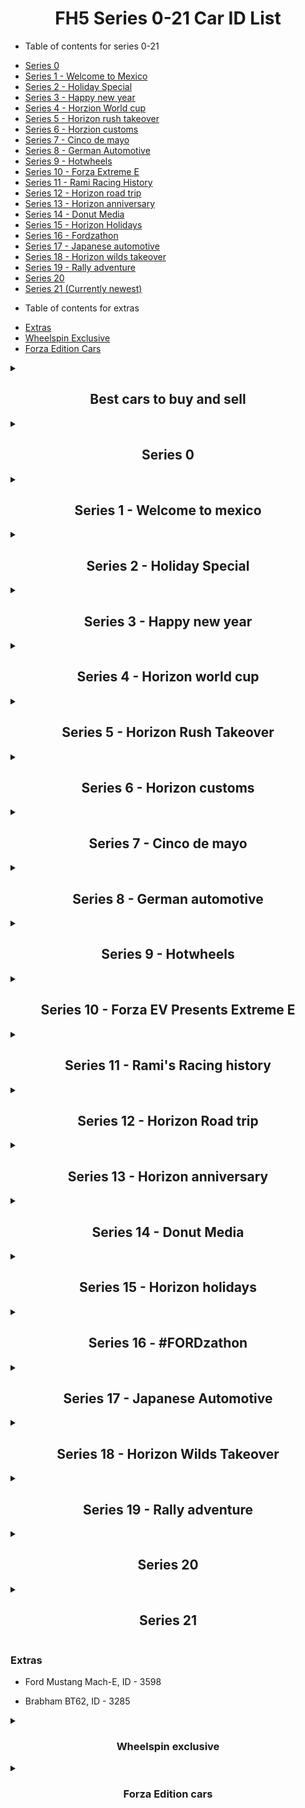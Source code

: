 <h1 align="center"> FH5 Series 0-21 Car ID List</h1>

- Table of contents for series 0-21

* [Series 0](#series-0)
* [Series 1 - Welcome to Mexico](#series-1---welcome-to-mexico)
* [Series 2 - Holiday Special](#series-2---holiday-special)
* [Series 3 - Happy new year](#series-3---happy-new-year)
* [Series 4 - Horzion World cup](#series-4---horizon-world-cup)
* [Series 5 - Horizon rush takeover](#series-5---horizon-rush-takeover)
* [Series 6 - Horzion customs](#series-6---horizon-customs)
* [Series 7 - Cinco de mayo](#series-7---cinco-de-mayo)
* [Series 8 - German Automotive](#series-8---german-automotive)
* [Series 9 - Hotwheels](#series-9---hotwheels)
* [Series 10 - Forza Extreme E](#series-10---forza-ev-presents-extreme-e)
* [Series 11 - Rami Racing History](#series-11---ramis-racing-history)
* [Series 12 - Horizon road trip](#series-12---horizon-road-trip)
* [Series 13 - Horizon anniversary](#series-13---horizon-anniversary)
* [Series 14 - Donut Media](#series-14---donut-media)
* [Series 15 - Horizon Holidays](#series-15---horizon-holidays)
* [Series 16 - Fordzathon](#series-16---fordzathon)
* [Series 17 - Japanese automotive](#series-17---japanese-automotive)
* [Series 18 - Horizon wilds takeover](#series-18---horizon-wilds-takeover)
* [Series 19 - Rally adventure](#series-19---rally-adventure)
* [Series 20](#series-20)
* [Series 21 (Currently newest)](#series-21)

- Table of contents for extras

* [Extras](#extras)
* [Wheelspin Exclusive](#Wheelspin-exclusive)
* [Forza Edition Cars](#forza-edition-cars)


<details>
<summary><h2 align="center">Best cars to buy and sell</h2></summary>

- Porsche 911 GT3 '21, ID - 3667

- McLaren 765LT, ID - 3482

- Lamborghini Aventador SVJ, ID - 3289

- Ferrari SF90 Stradale, ID - 3595

- Ferrari F8 Tributo, ID - 3367

- Lamborghini Aventador J, ID - 1583

- Audi RS 7 Sportsback, ID - 3584

- Aston Martin One-77, ID - 1181

- Koenigsegg Agera 2011, ID - 1397

- Ferrari 599XX, ID - 1171

- DeLorean DMC-12, ID - 1270

</details>



<details>
<summary><h2 align="center">Series 0</h2></summary>

- Honda NSX-R GT, ID - 569

- Honda Civic Coupe 2016, ID - 3069

</details>



<details>
<summary><h2 align="center">Series 1 - Welcome to mexico</h2></summary>

- DeLorean DMC-12, ID - 1270

- Hoonigan Gymkhana 10 Hoonicorn V2, ID - 3006

- Italdesign Zerouno, ID - 3194

- Raesr Tachyon Speed, ID - 3196

</details>



<details>
<summary><h2 align="center">Series 2 - Holiday Special</h2></summary>

- Lamborghini Aventador SVJ, ID - 3289

- Mercedes AMG E63 S, ID - 3250

- Maserati 8CTF, ID - 2068

- Ferrari 599 GTO, ID - 1319

- Lamborghini Gallardo Spyder LP570-4, ID - 1601

- Peel Trident, ID - 3005

- Peel P50 (Secret Santa), ID - 2987

- Ferrari 575M Mararello, ID - 257

</details>



<details>
<summary><h2 align="center">Series 3 - Happy new year</h2></summary>

- Zenvo ST1, ID - 2474

- Toyota Celica Sport, ID - 295

- Donkervoort GTO, ID - 2105

- Toyota Land Cruser Arctic AT37, ID - 2743

- Toyota 4Runner TRD Pro AT38, ID - 3373

- Jaguar XKR-S GT, ID - 2235

- Vauxhall Lotus Carlton, ID - 291

</details>



<details>
<summary><h2 align="center">Series 4 - Horizon world cup</h2></summary>

- Nio EP9, ID - 3366

- Wuling Sunshine, ID - 3548

- Porsche 911 GT3 RS4, ID - 2297

- MG MG3, ID - 2173

</details>



<details>
<summary><h2 align="center">Series 5 - Horizon Rush Takeover</h2></summary>

- Mini Cooper S FE, ID - 2699

- KTM X-Bow GT4, ID - 3035

- Noble M600, ID - 1253

- Nissan GT-R Nismo 2020, ID - 3622

</details>



<details>
<summary><h2 align="center">Series 6 - Horizon customs</h2></summary>

- Ascari KZ1R, ID - 1451

- McLaren 765LT, ID - 3482

- ATS GT, ID - 3195

- McLaren 650S Spider, ID - 3087 

</details>



<details>
<summary><h2 align="center">Series 7 - Cinco de mayo</h2></summary>

- Ferrari SF90 Stradale, ID - 3595

- Ferrari 250 GT, ID - 1578

- Ferrari California T, ID - 2194

- Ferrari 512 TR, ID - 255

- Ferrari F8 Tributo, ID - 3367

</details>



<details>
<summary><h2 align="center">Series 8 - German automotive</h2></summary>

- Porsche 959, ID - 269

- Porsche 911 GT3 '21, ID - 3667

- Merc-AMG GT S, ID - 2242

- Audi RS 4 Avant '18, ID - 3318

</details>



<details>
<summary><h2 align="center">Series 9 - Hotwheels</h2></summary>

- Lamborghini Aventador J, ID - 1583

- Plymouth Barracuda, ID - 281

- Dodge Coronet Super Bee, ID - 1352

</details>



<details>
<summary><h2 align="center">Series 10 - Forza EV Presents Extreme E</h2></summary>

- 58 Extreme E, ID - 3727

- 42 Extreme E, ID - 3711

- 44 Extreme E, ID - 3712

- 23 Extreme E, ID - 3710

- 5  Extreme E, ID - 3713

- 55 Extreme E, ID - 3714

- 22 Extreme E, ID - 3709

- 6  Extreme E, ID - 3715

- 125 Extreme E, ID - 3708

- Porsche 23 917, ID - 2869

- Porsche Guntherwerks, ID - 3160

- Porsche Emory 356 C, ID - 3150

- Porsche 911 Reimagined by Singer, ID - 3248

</details>



<details>
<summary><h2 align="center">Series 11 - Rami's Racing history</h2></summary>

- BMW M4 Competition Coupe, ID - 3645

- Porsche 550A Spyder, ID - 1281

- HDT Commodore Group A, ID - 2584

- Subary Legacy RS, ID - 1382

- Xpeng P7, ID - 3547 

</details>



<details>
<summary><h2 align="center">Series 12 - Horizon Road trip</h2></summary>

- Audi RS E-Tron GT, ID - 3359

- Bentley Turbo R, ID - 3172

- Audi RS 7 Sportsback, ID - 3584

- Link & Co 21, ID - 3677

- Missan Sentra Nismo, ID - 2874

</details>



<details>
<summary><h2 align="center">Series 13 - Horizon anniversary</h2></summary>

- Ferrari 599XX, ID - 1171

- Koenigsegg Agera 2011, ID - 1397

- Eagle Speedster, ID - 2908

- Aston Martin One-77, ID - 1181

</details>



<details>
<summary><h2 align="center">Series 14 - Donut Media</h2></summary>

- Link & Co 20, ID - 3552

- Morris Traveller, ID - 3142

- Ford Super Deluxe Wagon, ID - 2504

- Morris Series II Traveler, ID - 3116

</details>



<details>
<summary><h2 align="center">Series 15 - Horizon holidays</h2></summary>

- AMC Javelin, ID - 1267

- Plymouth Fury, ID - 2216

- Cadillac XTS Limousine, ID - 2128

- AMC Rebel, ID - 1572

- Lamborghini Sian Roadster (Secret Santa), ID - 3608

</details>



<details>
<summary><h2 align="center">Series 16 - #FORDzathon</h2></summary>

- MG #20 MG6 Xpower, ID - 3537

- MG MG6 Xpower, ID - 3689

- Renault Clio R.S. 2010, ID - 1264

- Renault Megane RS 250 2010, ID - 1204

- Renault Clio R.S. 16 Concept, ID - 3182

</details>



<details>
<summary><h2 align="center">Series 17 - Japanese Automotive</h2></summary>

- Nissan Z 2023, ID - 3620

- Toyota MR2 GT, ID - 398

- Toyota Sport 800, ID - 2469

- Mitsubishi Galant VR-4, ID - 1381

</details>



<details>
<summary><h2 align="center">Series 18 - Horizon Wilds Takeover</h2></summary>

- Nissan Safari Turbo, ID - 2822

- Subaru Brat, ID - 2140

- Sierra 700, ID - 3665

- Audi S1, ID - 1478

- Gymkhana 9 RX, ID - 2648

- Honda Ridgeline, ID - 2745

- Polaris, ID - 3687
</details>



<details>
<summary><h2 align="center">Series 19 - Rally adventure</h2></summary>

- 2022 Alumicraft Trick Truck, ID - 3693

- 2021 Alumacraft Class 1 Buddy, ID - 3549

- 2019 Casey Currie Trophy Jeep, ID - 3603

- 1973 Hoonigan Scumbug, ID - 3553

- 2020 Jimco Hammerhead, ID - 3604

- 2019 Jumco Trophy Truck, ID - 3605

- 2021 Polaris Pro XP Factory Racing, ID - 3686

- 2021 RJ Anderson Pro Truck, ID - 3662

- 2022 Ford F-150 Lighning, ID - 3692

- 2001 Ford Focus RS, ID - 3670

- 2022 Cadillac CT5, ID - 3720

- 2022 Cadillac CT4, ID - 3719

- 2021 Rimac Nevera, ID 3625

- 2021 Lexus LC 500, ID - 3520
</details>



<details>
<summary><h2 align="center">Series 20</h2></summary>

- Lamborghini Huracan STO 2020, - ID 3672

- Porsche Mission R 2022, - ID 3698

- Porsche #70 935, - ID 3214

- Audi RS6 Avant, - ID 3583

</details>



<details> 
<summary><h2 align="center">Series 21</h2></summary>

- Cupra Formentor V25 2021, ID - 3746

- Cupra Tavascan concept 2022, ID - 3747

- Derbeti F-250, ID - 3439

- Ford F-150 XLT 1986, ID - 3597

- Chevy K10 1972, ID - 3590

- GMC Hummer 2022, ID - 3722
</details>



### Extras
- Ford Mustang Mach-E, ID - 3598 

- Brabham BT62, ID - 3285


<details>
<summary><h3 align="center">Wheelspin exclusive</h3></summary>

- Alpine 2017 A110, ID - 2973

- Audi 2013 R8 Coupe V10 Plus 5.2 Fsi Quattro, ID - 2010

- Bmw 2015 X6 M, ID - 1350

- Chevrolet 1970 Corvette ZR-1, ID - 315

- Ferrari 1967 #24 Ferrari Spa 330 P4, ID - 2793

- Ferrari 1969 Dino 246 GT, ID - 326

- Ferrari 2013 458 Speciale, ID - 2184

- Ford 1981 Fiesta XR2, ID - 2158

- Ford 2005 GT, ID - 348

- Ford 2017 N0.14 Rahal Letterman Lanigan Racing Fiesta, ID - 2937

- Ford 2019 Ranger Raptor, ID - 3174

- Hot Wheels 1969 Twin Mill, ID - 2750

- Hot Wheels Ford F-5 Dually Custom Hot Rod, ID - 3252

- Hot Wheels Nash Metropolitan Custom, ID - 3407

- Hot Wheels Ford Mustang, ID - 2576

- Hot Wheels Rip Rod, ID - 2751

- Hotwheels 2Jetz, ID - 3405

- Hyundai 2019 Veloster N, ID - 2872

- Jaguar 1993 XJ220, ID - 489

- Jaguar 2015 F-Type R Coupe, ID - 2162

- Koenigsegg 2008 CCGT, ID - 1007

- Lamborghini 2010 Murcielago LP 670-4 SV, ID - 1173

- Mclaren 1993 F1, ID - 1314

- Mercedes-Amg 2018 E 63 S, ID - 3250

- Meyers Manx, ID - 2416

- Mini 2013 X-Raid All4 Racing Countryman, ID - 2148

- Pagani 2016 Huayra BC, ID - 2647

- Porche 2018 Macan LPR Rally Raid, ID - 3187

- Radical 2015 RXC Turbo, ID - 2486

- Saleen 2004 S7, ID - 432

- Subaru 1998 Impreza 22B-STI Version, ID - 363

- Toyota 1985 Sprinter Trueno Gt Apex, ID - 455

</details>


<details> 
<summary><h3 align="center">Forza Edition cars</h3></summary>
  
- BMW X5 M Forza Edition, ID - 3556

- Dodge Charger R/T Forza Edition, ID - 3561

- Chevrolet 1953 Corvette Forza Edition, ID - 3559

- Exomotive 2018 Exocet Off-Road Forza Edition, ID - 3562

- Ford Racing Puma Forza Edition, ID - 3564

- Lamborghini 2011 Sesto Elemento Forza Edition, ID - 2941

- Maserati Gran Turismo S Forza Edition, ID - 3568

- Mercedes-Benz 1998 Amg Clk Gtr Forza Edition, ID - 2948

- Mercedes-Benz 2015 #24 Tankpool24 Racing Truck Forza Edition, ID - 2947

- Meyers 1971 Manx Forza Edition, ID - 3570

- Morris 1953 Minor 1000 Forza Edition, ID - 2964

- Nissan 2003 Fairlady Z Forza Edition, ID - 2951

- Pagani 2016 Huyara BC Forza Edition, ID - 3572

- Pontiac 1987 Firebird Trans Am Gta Forza Edition, ID - 3573

- Porsche 911 GT3 RS Forza Edition, ID - 3574

- Volkswagen Beetle Forza Edition, ID - 3577

</details>
